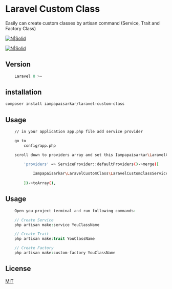# Laravel Custom Class
Easily can create custom classes by artisan command (Service, Trait and Factory Class)

[![N|Solid](https://www.iampapaisarkar.in/powered-by.svg)](https://www.iampapaisarkar.in)

[![N|Solid](https://www.iampapaisarkar.in/hire-me.svg)](https://www.upwork.com/freelancers/~01b68508e481c72291)

## Version
```php
    Laravel 8 >=
```

## installation
```sh
composer install iampapaisarkar/laravel-custom-class
```

## Usage
```sh
    // in your application app.php file add service provider

    go to 
        config/app.php

    scroll down to providers array and set this Iampapaisarkar\LaravelCustomClass\LaravelCustomClassServiceProvider::class,

        'providers' => ServiceProvider::defaultProviders()->merge([
        
            Iampapaisarkar\LaravelCustomClass\LaravelCustomClassServiceProvider::class,
        
        ])->toArray(),

```

## Usage

```php
    Open you project terminal and run following commands:

    // Create Service
    php artisan make:service YouClassName

    // Create Trait
    php artisan make:trait YouClassName

    // Create Factory
    php artisan make:custom-factory YouClassName

```

## License

[MIT](https://choosealicense.com/licenses/mit/)
